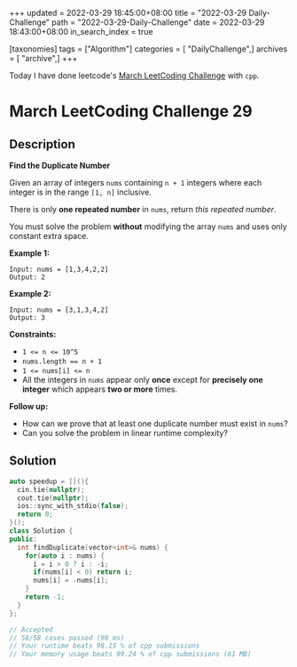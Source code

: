 +++
updated = 2022-03-29 18:45:00+08:00
title = "2022-03-29 Daily-Challenge"
path = "2022-03-29-Daily-Challenge"
date = 2022-03-29 18:43:00+08:00
in_search_index = true

[taxonomies]
tags = ["Algorithm"]
categories = [ "DailyChallenge",]
archives = [ "archive",]
+++

Today I have done leetcode's [March LeetCoding Challenge](https://leetcode.com/problems/find-the-duplicate-number/) with `cpp`.

<!-- more -->

# March LeetCoding Challenge 29

## Description

**Find the Duplicate Number**

Given an array of integers `nums` containing `n + 1` integers where each integer is in the range `[1, n]` inclusive.

There is only **one repeated number** in `nums`, return *this repeated number*.

You must solve the problem **without** modifying the array `nums` and uses only constant extra space.

 

**Example 1:**

```
Input: nums = [1,3,4,2,2]
Output: 2
```

**Example 2:**

```
Input: nums = [3,1,3,4,2]
Output: 3
```

 

**Constraints:**

- `1 <= n <= 10^5`
- `nums.length == n + 1`
- `1 <= nums[i] <= n`
- All the integers in `nums` appear only **once** except for **precisely one integer** which appears **two or more** times.

 

**Follow up:**

- How can we prove that at least one duplicate number must exist in `nums`?
- Can you solve the problem in linear runtime complexity?

## Solution

``` cpp
auto speedup = [](){
  cin.tie(nullptr);
  cout.tie(nullptr);
  ios::sync_with_stdio(false);
  return 0;
}();
class Solution {
public:
  int findDuplicate(vector<int>& nums) {
    for(auto i : nums) {
      i = i > 0 ? i : -i;
      if(nums[i] < 0) return i;
      nums[i] = -nums[i];
    }
    return -1;
  }
};

// Accepted
// 58/58 cases passed (90 ms)
// Your runtime beats 98.15 % of cpp submissions
// Your memory usage beats 99.24 % of cpp submissions (61 MB)
```
